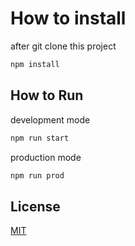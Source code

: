 # How to install

after git clone this project


```bash
npm install
```

## How to Run
development mode 

```bash
npm run start 
```

production mode 
```bash
npm run prod 
```

## License
[MIT](https://choosealicense.com/licenses/mit/)